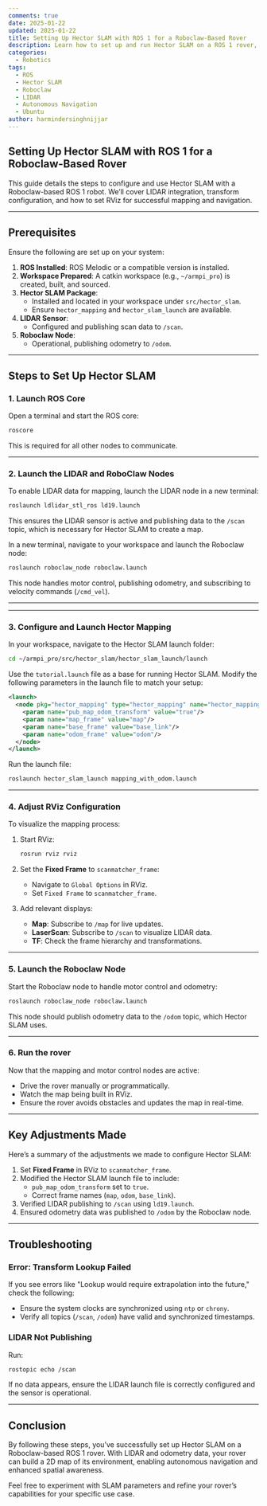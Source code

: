 ```yaml
---
comments: true
date: 2025-01-22
updated: 2025-01-22
title: Setting Up Hector SLAM with ROS 1 for a Roboclaw-Based Rover
description: Learn how to set up and run Hector SLAM on a ROS 1 rover, including configuring the Roboclaw node and LIDAR integration for mapping and navigation.
categories:
  - Robotics
tags:
  - ROS
  - Hector SLAM
  - Roboclaw
  - LIDAR
  - Autonomous Navigation
  - Ubuntu
author: harmindersinghnijjar
---
```


## Setting Up Hector SLAM with ROS 1 for a Roboclaw-Based Rover

This guide details the steps to configure and use Hector SLAM with a Roboclaw-based ROS 1 robot. We’ll cover LIDAR integration, transform configuration, and how to set RViz for successful mapping and navigation.

---

## Prerequisites

Ensure the following are set up on your system:

1. **ROS Installed**: ROS Melodic or a compatible version is installed.
2. **Workspace Prepared**: A catkin workspace (e.g., `~/armpi_pro`) is created, built, and sourced.
3. **Hector SLAM Package**:
   - Installed and located in your workspace under `src/hector_slam`.
   - Ensure `hector_mapping` and `hector_slam_launch` are available.
4. **LIDAR Sensor**:
   - Configured and publishing scan data to `/scan`.
5. **Roboclaw Node**:
   - Operational, publishing odometry to `/odom`.

---

## Steps to Set Up Hector SLAM

### 1. **Launch ROS Core**

Open a terminal and start the ROS core:

```bash
roscore
```

This is required for all other nodes to communicate.

---

### 2. **Launch the LIDAR and RoboClaw Nodes**

To enable LIDAR data for mapping, launch the LIDAR node in a new terminal:

```bash
roslaunch ldlidar_stl_ros ld19.launch
```

This ensures the LIDAR sensor is active and publishing data to the `/scan` topic, which is necessary for Hector SLAM to create a map.

In a new terminal, navigate to your workspace and launch the Roboclaw node:

```bash
roslaunch roboclaw_node roboclaw.launch
```

This node handles motor control, publishing odometry, and subscribing to velocity commands (`/cmd_vel`).

---
---

### 3. **Configure and Launch Hector Mapping**

In your workspace, navigate to the Hector SLAM launch folder:

```bash
cd ~/armpi_pro/src/hector_slam/hector_slam_launch/launch
```

Use the `tutorial.launch` file as a base for running Hector SLAM. Modify the following parameters in the launch file to match your setup:

```xml
<launch>
  <node pkg="hector_mapping" type="hector_mapping" name="hector_mapping" output="screen">
    <param name="pub_map_odom_transform" value="true"/>
    <param name="map_frame" value="map"/>
    <param name="base_frame" value="base_link"/>
    <param name="odom_frame" value="odom"/>
  </node>
</launch>
```

Run the launch file:

```bash
roslaunch hector_slam_launch mapping_with_odom.launch
```

---

### 4. **Adjust RViz Configuration**

To visualize the mapping process:

1. Start RViz:
   ```bash
   rosrun rviz rviz
   ```

2. Set the **Fixed Frame** to `scanmatcher_frame`:
   - Navigate to `Global Options` in RViz.
   - Set `Fixed Frame` to `scanmatcher_frame`.

3. Add relevant displays:
   - **Map**: Subscribe to `/map` for live updates.
   - **LaserScan**: Subscribe to `/scan` to visualize LIDAR data.
   - **TF**: Check the frame hierarchy and transformations.

---

### 5. **Launch the Roboclaw Node**

Start the Roboclaw node to handle motor control and odometry:

```bash
roslaunch roboclaw_node roboclaw.launch
```

This node should publish odometry data to the `/odom` topic, which Hector SLAM uses.

---

### 6. **Run the rover**

Now that the mapping and motor control nodes are active:

- Drive the rover manually or programmatically.
- Watch the map being built in RViz.
- Ensure the rover avoids obstacles and updates the map in real-time.

---

## Key Adjustments Made

Here’s a summary of the adjustments we made to configure Hector SLAM:

1. Set **Fixed Frame** in RViz to `scanmatcher_frame`.
2. Modified the Hector SLAM launch file to include:
   - `pub_map_odom_transform` set to `true`.
   - Correct frame names (`map`, `odom`, `base_link`).
3. Verified LIDAR publishing to `/scan` using `ld19.launch`.
4. Ensured odometry data was published to `/odom` by the Roboclaw node.

---

## Troubleshooting

### Error: Transform Lookup Failed
If you see errors like "Lookup would require extrapolation into the future," check the following:
- Ensure the system clocks are synchronized using `ntp` or `chrony`.
- Verify all topics (`/scan`, `/odom`) have valid and synchronized timestamps.

### LIDAR Not Publishing
Run:
```bash
rostopic echo /scan
```
If no data appears, ensure the LIDAR launch file is correctly configured and the sensor is operational.

---

## Conclusion

By following these steps, you’ve successfully set up Hector SLAM on a Roboclaw-based ROS 1 rover. With LIDAR and odometry data, your rover can build a 2D map of its environment, enabling autonomous navigation and enhanced spatial awareness.

Feel free to experiment with SLAM parameters and refine your rover’s capabilities for your specific use case.